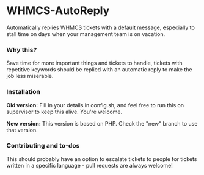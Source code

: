 # WHMCS-AutoReply

Automatically replies WHMCS tickets with a default message, especially to stall time on days when your management team is on vacation.

### Why this?

Save time for more important things and tickets to handle, tickets with repetitive keywords should be replied with an automatic reply to make the job less miserable.

### Installation

**Old version:**
Fill in your details in config.sh, and feel free to run this on supervisor to keep this alive. You're welcome.

**New version:**
This version is based on PHP. Check the "new" branch to use that version. 

### Contributing and to-dos

This should probably have an option to escalate tickets to people for tickets written in a specific language - pull requests are always welcome!
